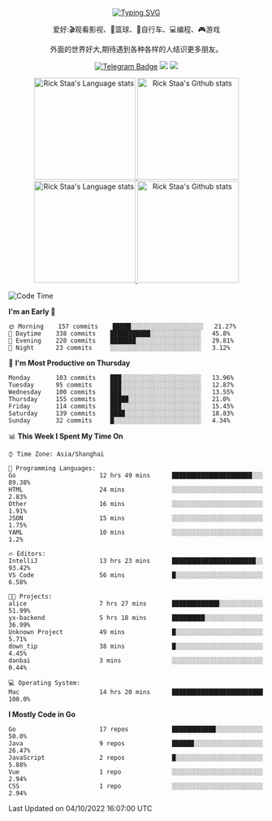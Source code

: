 <div align="center"> 

[![Typing SVG](https://readme-typing-svg.herokuapp.com?size=25&duration=2500&color=eeeeee&vCenter=true&width=200&height=40&lines=Hi+there+%F0%9F%91%8B%F0%9F%8F%BB;I'm+DanBai)](https://git.io/typing-svg)

爱好:🎬观看影视、🏀篮球、🚴自行车、💻编程、🎮游戏

外面的世界好大,期待遇到各种各样的人结识更多朋友。

[![Telegram Badge](https://img.shields.io/badge/-Telegram-blue?style=flat&logo=Telegram&logoColor=white)](https://t.me/danbai9420) 
[![](https://img.shields.io/badge/-Blog-brightgreen?style=flat&logo=Blogger&logoColor=white)](https://p00q.cn)
[![](https://img.shields.io/badge/-Email-red?style=flat&logo=Mail.Ru&logoColor=white)](mailto:danbai@88.com)
</div>

<!-- Light Mode -->
<div align="center"> 
<a href="https://github.com/anuraghazra/github-readme-stats#gh-light-mode-only">
<img height=200 src="https://github-readme-stats-git-master-rstaa-rickstaa.vercel.app/api/top-langs/?username=danbai225&layout=compact&langs_count=10&hide_border=1&role=OWNER,COLLABORATOR#gh-light-mode-only" alt="Rick Staa's Language stats" />
</a>
<a href="https://github.com/anuraghazra/github-readme-stats#gh-light-mode-only">
<img height=200 src="https://github-readme-stats-git-master-rstaa-rickstaa.vercel.app/api?username=danbai225&show_icons=true&count_private=true&line_height=28&hide_border=1&include_all_commits=true&card_width=450&role=OWNER,COLLABORATOR&exclude_repo=github-readme-stats#gh-light-mode-only" alt="Rick Staa's Github stats" />
</a>
</div>

<!-- Dark Mode -->
<div align="center"> 
<a href="https://github.com/anuraghazra/github-readme-stats#gh-dark-mode-only">
<img height=200 src="https://github-readme-stats-git-master-rstaa-rickstaa.vercel.app/api/top-langs/?username=danbai225&layout=compact&langs_count=10&hide_border=1&role=OWNER,COLLABORATOR&theme=github_dark#gh-dark-mode-only" alt="Rick Staa's Language stats" />
</a>
<a href="https://github.com/anuraghazra/github-readme-stats#gh-dark-mode-only">
<img height=200 src="https://github-readme-stats-git-master-rstaa-rickstaa.vercel.app/api?username=danbai225&show_icons=true&count_private=true&line_height=28&hide_border=1&include_all_commits=true&card_width=450&role=OWNER,COLLABORATOR&exclude_repo=github-readme-stats&theme=github_dark#gh-dark-mode-only" alt="Rick Staa's Github stats" />
</a>
</div>

<!--START_SECTION:waka-->
![Code Time](http://img.shields.io/badge/Code%20Time-77%20hrs%2024%20mins-blue)

**I'm an Early 🐤** 

```text
🌞 Morning    157 commits    █████░░░░░░░░░░░░░░░░░░░░   21.27% 
🌆 Daytime    338 commits    ███████████░░░░░░░░░░░░░░   45.8% 
🌃 Evening    220 commits    ███████░░░░░░░░░░░░░░░░░░   29.81% 
🌙 Night      23 commits     ░░░░░░░░░░░░░░░░░░░░░░░░░   3.12%

```
📅 **I'm Most Productive on Thursday** 

```text
Monday       103 commits    ███░░░░░░░░░░░░░░░░░░░░░░   13.96% 
Tuesday      95 commits     ███░░░░░░░░░░░░░░░░░░░░░░   12.87% 
Wednesday    100 commits    ███░░░░░░░░░░░░░░░░░░░░░░   13.55% 
Thursday     155 commits    █████░░░░░░░░░░░░░░░░░░░░   21.0% 
Friday       114 commits    ███░░░░░░░░░░░░░░░░░░░░░░   15.45% 
Saturday     139 commits    ████░░░░░░░░░░░░░░░░░░░░░   18.83% 
Sunday       32 commits     █░░░░░░░░░░░░░░░░░░░░░░░░   4.34%

```


📊 **This Week I Spent My Time On** 

```text
⌚︎ Time Zone: Asia/Shanghai

💬 Programming Languages: 
Go                       12 hrs 49 mins      ██████████████████████░░░   89.38% 
HTML                     24 mins             ░░░░░░░░░░░░░░░░░░░░░░░░░   2.83% 
Other                    16 mins             ░░░░░░░░░░░░░░░░░░░░░░░░░   1.91% 
JSON                     15 mins             ░░░░░░░░░░░░░░░░░░░░░░░░░   1.75% 
YAML                     10 mins             ░░░░░░░░░░░░░░░░░░░░░░░░░   1.2%

🔥 Editors: 
IntelliJ                 13 hrs 23 mins      ███████████████████████░░   93.42% 
VS Code                  56 mins             █░░░░░░░░░░░░░░░░░░░░░░░░   6.58%

🐱‍💻 Projects: 
alice                    7 hrs 27 mins       █████████████░░░░░░░░░░░░   51.99% 
yx-backend               5 hrs 18 mins       █████████░░░░░░░░░░░░░░░░   36.99% 
Unknown Project          49 mins             █░░░░░░░░░░░░░░░░░░░░░░░░   5.71% 
down_tip                 38 mins             █░░░░░░░░░░░░░░░░░░░░░░░░   4.45% 
danbai                   3 mins              ░░░░░░░░░░░░░░░░░░░░░░░░░   0.44%

💻 Operating System: 
Mac                      14 hrs 20 mins      █████████████████████████   100.0%

```

**I Mostly Code in Go** 

```text
Go                       17 repos            ████████████░░░░░░░░░░░░░   50.0% 
Java                     9 repos             ██████░░░░░░░░░░░░░░░░░░░   26.47% 
JavaScript               2 repos             █░░░░░░░░░░░░░░░░░░░░░░░░   5.88% 
Vue                      1 repo              ░░░░░░░░░░░░░░░░░░░░░░░░░   2.94% 
CSS                      1 repo              ░░░░░░░░░░░░░░░░░░░░░░░░░   2.94%

```



 Last Updated on 04/10/2022 16:07:00 UTC
<!--END_SECTION:waka-->
